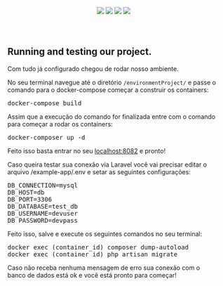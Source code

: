 
<div align="center">
    
  <p>
    <img src="https://img.shields.io/badge/PHP-777BB4?style=for-the-badge&logo=php&logoColor=white">
    <img src="https://img.shields.io/badge/Docker-2CA5E0?style=for-the-badge&logo=docker&logoColor=white">
    <img src="https://img.shields.io/badge/Nginx-009639?style=for-the-badge&logo=nginx&logoColor=white">
    <img src="https://img.shields.io/badge/MySQL-00000F?style=for-the-badge&logo=mysql&logoColor=white">
  </p>
</div><br>

<section id="test-db" style="padding: 10px;">
<h2>Running and testing our project.</h2>
<p>Com tudo já configurado chegou de rodar nosso ambiente.</p>
<p>No seu terminal navegue até o diretório <code>/environmentProject/</code> e passe o comando para o docker-compose começar a construir os containers:</p>
<pre>
docker-compose build
</pre>
<p>Assim que a execução do comando for finalizada entre com o comando para começar a rodar os containers:</p>
<pre>
docker-composer up -d
</pre>
<p>Feito isso basta entrar no seu <a href="https://localhost">localhost:8082</a> e pronto! </p>
<p>Caso queira testar sua conexão via Laravel você vai precisar editar o arquivo /example-app/.env e setar as seguintes configurações:</p>
<pre>
DB_CONNECTION=mysql
DB_HOST=db
DB_PORT=3306
DB_DATABASE=test_db
DB_USERNAME=devuser
DB_PASSWORD=devpass
</pre>
<p>Feito isso, salve e execute os seguintes comandos no seu terminal:</p>
<pre>
docker exec (container_id) composer dump-autoload
docker exec (container_id) php artisan migrate
</pre>
<p>Caso não receba nenhuma mensagem de erro sua conexão com o banco de dados está ok e você está pronto para começar!</p>
</section>




